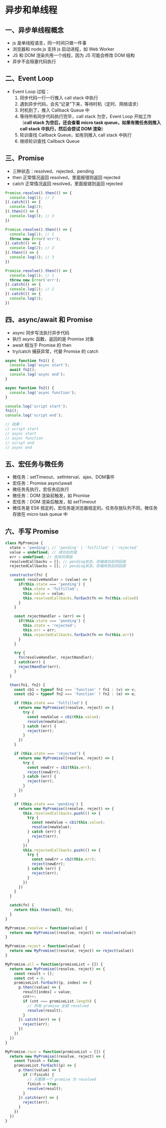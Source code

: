 # 异步和单线程
## 一、异步单线程概念
* js 是单线程语言，同一时间只做一件事
* 浏览器和 node.js 支持 js 启动进程，如 Web Worker
* JS 和 DOM 渲染共用一个线程，因为 JS 可能会修改 DOM 结构
* 异步不会阻塞代码执行

## 二、Event Loop
* Event Loop 过程：
  1. 同步代码一行一行推入 call stack 中执行
  2. 遇到异步代码，会先“记录”下来，等待时机（定时、网络请求）
  3. 时机到了，推入 Callback Queue 中
  4. 等待所有同步代码执行完毕，call stack 为空，Event Loop 开始工作（**call stack 为空后，还会查看 micro task queue，如果有微任务则推入 call stack 中执行，然后会尝试 DOM  渲染**）
  5. 轮训查找 Callback Queue，如有则推入 call stack 中执行
  6. 继续轮训查找 Callback Queue

## 三、Promise
* 三种状态：resolved、rejected、pending
* then 正常情况返回 resolved，里面报错则返回 rejected
* catch 正常情况返回 resolved，里面报错则返回 rejected
```js
Promise.resolve().then(() => {
  console.log(1); // 1
}).catch(() => {
  console.log(2);
}).then(() => {
  console.log(3); // 3
})

Promise.resolve().then(() => {
  console.log(1); // 1
  throw new Error('err');
}).catch(() => {
  console.log(2); // 2
}).then(() => {
  console.log(3); // 3
})

Promise.resolve().then(() => {
  console.log(1); // 1
  throw new Error('err');
}).catch(() => {
  console.log(2); // 2
}).catch(() => {
  console.log(3);
})
```
## 四、async/await 和 Promise
* async 同步写法执行异步代码
* 执行 async 函数，返回的是 Promise 对象
* await 相当于 Promise 的 then
* try/catch 捕获异常，代替 Promise 的 catch
```js
async function fn1() {
  console.log('async start');
  await fn2();
  console.log('async end');
}

async function fn2() {
  console.log('async function');
}

console.log('script start');
fn1();
console.log('script end');

// 结果：
// script start
// async start
// async function
// script end
// async end
```
## 五、宏任务与微任务
* 微任务：setTimeout、setInterval、ajax、DOM事件
* 宏任务：Promise async\await
* 微任务先执行，宏任务后执行
* 微任务：DOM 渲染前触发，如 Promise
* 宏任务：DOM 渲染后触发，如 setTimeout
* 微任务是 ES6 规定的，宏任务是浏览器规定的。任务存放队列不同，微任务存放在 micro task queue 中

## 六、手写 Promise
```js
class MyPromise {
  state = 'pending'; // 'pending' | 'fulfilled' | 'rejected' 
  value = undefined; // 成功后的值
  err = undefined; // 失败的原因
  resolvedCallbacks = []; // pending状态，存储成功后的回调
  rejectedCallbacks = []; // pending状态，存储失败后的回调

  constructor(fn) {
    const resolveHandler = (value) => {
      if(this.state === 'pending') {
        this.state = 'fulfilled';
        this.value = value;
        this.resolvedCallbacks.forEach(fn => fn(this.value))
      }
    }

    const rejectHandler = (err) => {
      if(this.state === 'pending') {
        this.state = 'rejected';
        this.err = err;
        this.rejectedCallbacks.forEach(fn => fn(this.err))
      }
    }

    try {
      fn(resolveHandler, rejectHandler);
    } catch(err) {
      rejectHandler(err);
    }
  }

  then(fn1, fn2) {
    const cb1 = typeof fn1 === 'function' ? fn1 : (v) => v;
    const cb2 = typeof fn2 === 'function' ? fn2 : (e) => e;

    if (this.state === 'fulfilled') {
      return new MyPromise((resolve, reject) => {
        try {
          const newValue = cb1(this.value);
          resolve(newValue);
        } catch (err) {
          reject(err);
        }
      })
    }

    if (this.state === 'rejected') {
      return new MyPromise((resolve, reject) => {
        try {
          const newErr = cb2(this.err);
          reject(newErr);
        } catch (err) {
          reject(err);
        }
      })
    }

    if (this.state === 'pending') {
      return new MyPromise((resolve, reject) => {
        this.resolvedCallbacks.push(() => {
          try {
            const newValue = cb1(this.value);
            resolve(newValue);
          } catch (err) {
            reject(err);
          }
        })
        this.rejectedCallbacks.push(() => {
          try {
            const newErr = cb2(this.err);
            reject(newErr);
          } catch (err) {
            reject(err);
          }
        })
      })
    }
  }

  catch(fn) {
    return this.then(null, fn);
  }
}

MyPromise.resolve = function(value) {
  return new MyPromise((resolve, reject) => resolve(value))
}

MyPromise.reject = function(value) {
  return new MyPromise((resolve, reject) => reject(value))
}

MyPromise.all = function(promiseList = []) {
  return new MyPromise((resolve, reject) => {
    const result = [];
    const cnt = 0;
    promiseList.forEach((p, index) => {
      p.then((value) => {
        result[index] = value;
        cnt++;
        if (cnt === promiseList.length) {
          // 所有 promise 全部 resolved
          resolve(result);
        }
      }).catch((err) => {
        reject(err);
      })
    })
  })
}

MyPromise.race = function(promiseList = []) {
  return new MyPromise((resolve, reject) => {
    const finish = false;
    promiseList.forEach((p) => {
      p.then((value) => {
        if (!finish) {
          // 只要第一个 promise 为 resolved
          finish = true;
          resolve(result);
        }
      }).catch(err) => {
        reject(err);
      }
    })
  })
}
```